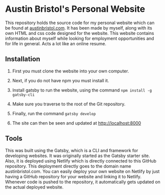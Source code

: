 # Austin Bristol's Personal Website

This repository holds the source code for my personal website which can be found
at [austinbristol.com](austinbristol.com). It has been made by myself, along
with its own HTML and css code designed for the website. This website contains
information about myself while looking for employment opportunities and for life
in general. Acts a lot like an online resume.

## Installation

1. First you must clone the website into your own computer.

2. Next, if you do not have npm you must install it.

3. Install gatsby to run the website, using the command `npm install -g gatsby-cli`

4. Make sure you traverse to the root of the Git repository.

5. Finally, run the command `gatsby develop`

6. The site can then be seen and updated at [http://localhost:8000](http://localhost:8000)

## Tools

This was built using the Gatsby, which is a CLI and framework for developing
websites. It was originally started as the Gatsby starter site. Also, it is
deployed using Netlify which is directly connected to this GitHub repository.
This deployment directly goes to the domain name austinbristol.com. You can
easily deploy your own website on Netlify by just having a GitHub repository for
your website and linking it to Netlify. Whenever code is pushed to the
repository, it automatically gets updated on the actual deployed website.
